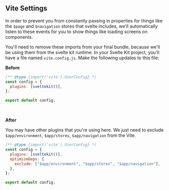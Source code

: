 ---
---

## Vite Settings

In order to prevent you from constantly passing in properties for things like the `$page` and `$navigation` stores that svelte includes, we'll automatically listen to these events for you to show things like loading screens on components.

You'll need to remove these imports from your final bundle, because we'll be using them from the svelte kit runtime. In your Svelte Kit project, you'll have a file named `vite.config.js`. Make the following updates to this file:

**Before**

```js
/** @type {import('vite').UserConfig} */
const config = {
  plugins: [sveltekit()],
};

export default config;
```

<br>

**After**

You may have other plugins that you're using here. We just need to exclude `$app/environment`, `$app/stores`, `$app/navigation` from the Vite.

```js
/** @type {import('vite').UserConfig} */
const config = {
  plugins: [sveltekit()],
  optimizeDeps: {
    exclude: ["$app/environment", "$app/stores", "$app/navigation"],
  },
};

export default config;
```
